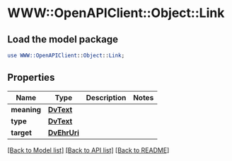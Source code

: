 # WWW::OpenAPIClient::Object::Link

## Load the model package
```perl
use WWW::OpenAPIClient::Object::Link;
```

## Properties
Name | Type | Description | Notes
------------ | ------------- | ------------- | -------------
**meaning** | [**DvText**](DvText.md) |  | 
**type** | [**DvText**](DvText.md) |  | 
**target** | [**DvEhrUri**](DvEhrUri.md) |  | 

[[Back to Model list]](../README.md#documentation-for-models) [[Back to API list]](../README.md#documentation-for-api-endpoints) [[Back to README]](../README.md)


